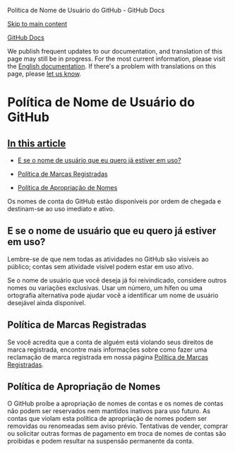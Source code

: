 Política de Nome de Usuário do GitHub - GitHub Docs

[Skip to main content](#main-content)

[](/pt)[GitHub Docs](/pt)

We publish frequent updates to our documentation, and translation of this page may still be in progress. For the most current information, please visit the [English documentation](/en). If there's a problem with translations on this page, please [let us know](https://github.com/contact?form[subject]=translation%20issue%20on%20docs.github.com&form[comments]=).

Política de Nome de Usuário do GitHub
==========

[In this article](/site-policy/other-site-policies/github-username-policy#in-this-article)
----------

* [E se o nome de usuário que eu quero já estiver em uso?](#e-se-o-nome-de-usuário-que-eu-quero-já-estiver-em-uso)

* [Política de Marcas Registradas](#política-de-marcas-registradas)

* [Política de Apropriação de Nomes](#política-de-apropriação-de-nomes)

Os nomes de conta do GitHub estão disponíveis por ordem de chegada e destinam-se ao uso imediato e ativo.

[](#e-se-o-nome-de-usuário-que-eu-quero-já-estiver-em-uso)[]()E se o nome de usuário que eu quero já estiver em uso?
----------

Lembre-se de que nem todas as atividades no GitHub são visíveis ao público; contas sem atividade visível podem estar em uso ativo.

Se o nome de usuário que você deseja já foi reivindicado, considere outros nomes ou variações exclusivas. Usar um número, um hífen ou uma ortografia alternativa pode ajudar você a identificar um nome de usuário desejável ainda disponível.

[](#política-de-marcas-registradas)[]()Política de Marcas Registradas
----------

Se você acredita que a conta de alguém está violando seus direitos de marca registrada, encontre mais informações sobre como fazer uma reclamação de marca registrada em nossa página [Política de Marcas Registradas](/pt/articles/github-trademark-policy).

[](#política-de-apropriação-de-nomes)[]()Política de Apropriação de Nomes
----------

O GitHub proíbe a apropriação de nomes de contas e os nomes de contas não podem ser reservados nem mantidos inativos para uso futuro. As contas que violam esta política de apropriação de nomes podem ser removidas ou renomeadas sem aviso prévio. Tentativas de vender, comprar ou solicitar outras formas de pagamento em troca de nomes de contas são proibidas e podem resultar na suspensão permanente da conta.
